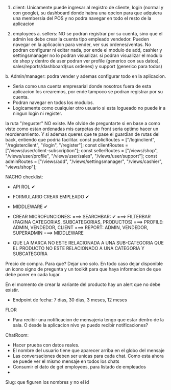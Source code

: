 1. client: Unicamente puede ingresar al registro de cliente, login (normal y con google), su dashboard donde habra una opcion para que adquiera una membersia del POS y no podra navegar en todo el resto de la aplicacion

2. employees
   a. sellers: NO se podran registrar por su cuenta, sino que el admin les debe crear la cuenta tipo empleado vendedor.
   Pueden navegar en la aplicacion para vender, ver sus ordenes/ventas.
   No podran configurar ni editar nada, por ende el modulo de add, cashier y settingsmanager no lo podran visualizar.
   si podran visualizar el modulo de shop y dentro de user podran ver profile (generico con sus datos), sales/reports/dashboard(sus ordenes) y support (generico para todos)

b. Admin/manager: podra vender y ademas configurar todo en la aplicacion.

- Seria como una cuenta empresarial donde nosotros fuera de esta aplicacion los crearemos, por ende tampoco se podran registrar por su cuenta.
- Podran navegar en todos los modulos.
- Logicamente como cualquier otro usuario si esta logueado no puede ir a ningun login ni register.

la ruta "/reguster" NO existe. Me olvide de preguntarte si en base a como viste como estan ordenadas mis carpetas de front seria optimo hacer un reordenamiento. Y si ademas queres que te pase el guardian de rutas del back, entiendo que podria facilitar.
const publicRoutes = ["/loginclient", "/registerclient", "/login", "/register"];
const clientRoutes = ["/views/user/client-subscription"];
const sellerRoutes = ["/views/shop", "/views/user/profile", "/views/user/sales", "/views/user/support"];
const adminRoutes = ["/views/add", "/views/settingsmanager", "/views/cashier", "views/shop"];



NACHO checklist:

- API ROL ✔
- FORMULARIO CREAR EMPLEADO ✔
- MIDDLEWARE ✔
- CREAR MICROFUNCIONES:
  ===> SEARCHBAR: ✔
  ===> FILTERBAR (PAGINA CATEGORIAS, SUBCATEGORIAS, PRODUCTOS)
  ===> PROFILE: ADMIN, VENDEDOR, CLIENT 
  ===> REPORT: ADMIN, VENDEDOR, SUPERADMIN
 ===> MIDDLEWARE
  

- QUE LA MARCA NO ESTE RELACIONADA A UNA SUB-CATEGORIA
QUE EL PRODUCTO NO ESTE RELACIONADO A UNA CATEGORIA Y SUBCATEGORIA

Precio de compra. Para que? Dejar uno solo. En todo caso dejar disponible un icono signo de pregunta y un toolkit para que haya informacion de que debe poner en cada lugar.

En el momento de crear la variante del producto hay un alert que no debe existir.
- Endpoint de fecha: 7 dias, 30 dias, 3 meses, 12 meses

FLOR
- Para recibir una notificacion de mensajeria tengo que estar dentro de la sala. O desde la aplicacion nivo ya puedo recibir notificaciones?



ChatRoom:
- Hacer prueba con datos reales.
- El nombre del usuario tiene que aparecer arriba en el globo del mensaje
- Las conversaciones deben ser unicas para cada chat. Como esta ahora se puede ver el mismo mensaje en todos los chats
- Consumir el dato de get employees, para listado de empleados
-



Slug: que figuren los nombres y no el id